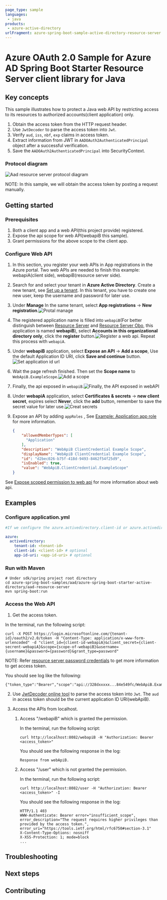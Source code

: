 ```yaml
---
page_type: sample
languages:
 - java
products:
 - azure-active-directory
urlFragment: azure-spring-boot-sample-active-directory-resource-server
---
```


# Azure OAuth 2.0 Sample for Azure AD Spring Boot Starter Resource Server client library for Java

## Key concepts
This sample illustrates how to protect a Java web API by restricting access to its resources to authorized accounts(client application) only.

1. Obtain the access token from the HTTP request header.
2. Use `JwtDecoder` to parse the access token into `Jwt`.
3. Verify `aud`, `iss`, `nbf`, `exp` claims in access token.
4. Extract information from JWT in `AADOAuth2AuthenticatedPrincipal` object after a successful verification.
5. Save the `AADOAuth2AuthenticatedPrincipal` into SecurityContext.

### Protocol diagram
![Aad resource server protocol diagram](docs/image-add-resource-server.png "Aad resource server protocol diagram")

NOTE: In this sample, we will obtain the access token by posting a request manually.

## Getting started

### Prerequisites

1. Both a client app and a web API(this project provide) registered.
2. Expose the api scope for web API(webapiB this sample).
3. Grant permissions for the above scope to the client app.

### Configure Web API

1. In this section, you register your web APIs in App registrations in the Azure portal. Two web APIs are needed to finish this example: webapiA(client side), webapiB(resource server side).
2. Search for and select your tenant in **Azure Active Directory**. Create a new tenant, see [Set up a tenant](https://docs.microsoft.com/en-us/azure/active-directory/develop/quickstart-create-new-tenant). In this tenant, you have to create one new user, keep the username and password for later use.
3. Under **Manage** In the same tenant, select **App registrations** -> **New registration**.![Protal manage](docs/image-protal-manage.png "Protal manage")
4. The registered application name is filled into `webapiB`(For better distinguish between [Resource Server] and [Resource Server Obo], this application is named **webapiB**), select **Accounts in this organizational directory only**, click the **register** button.![Register a web api](docs/image-register-a-web-api.png "Register a web api"). Repeat this process with `webapiA`.
5. Under **webapiB** application, select **Expose an API** -> **Add a scope**, Use the default Application ID URI, click **Save and continue** button.![Set application id url](docs/image-set-application-id-url.png "Set application id url")
6. Wait the page refresh finished. Then set the **Scope name** to `WebApiB.ExampleScope`.![Add a scope](docs/image-add-a-scope.png "Add a scope")
7. Finally, the api exposed in `webapiB`.![Finally, the API exposed in webAPI](docs/image-expose-api.png "Finally, the API exposed in webAPI")
8. Under **webapiA** application, select **Certificates & secrets** -> **new client secret**, expires select **Never**, click the **add** button, remember to save the secret value for later use.![Creat secrets](docs/image-creat-secrets-api.png "Creat secrets")
9. Expose an API by adding `appRoles` , See [Example: Application app role] for more information.

    ```json
    {
        "allowedMemberTypes": [
          "Application"
        ],
        "description": "WebApiB ClientCredential Example Scope",
        "displayName": "WebApiB ClientCredential Example Scope",
        "id": "d2bec026-b75f-418d-9493-8462f54f25d9",
        "isEnabled": true, 
        "value": "WebApiB.ClientCredential.ExampleScope"
    }
    ```
   
See [Expose scoped permission to web api] for more information about web api.

## Examples
### Configure application.yml

```yaml
#If we configure the azure.activedirectory.client-id or azure.activedirectory.app-id-uri, they will be used to check the audience validation.

azure:
  activedirectory:
    tenant-id: <tenant-id>
    client-id: <client-id> # optional
    app-id-uri: <app-id-uri> # optional
```

### Run with Maven
```shell
# Under sdk/spring project root directory
cd azure-spring-boot-samples/aad/azure-spring-boot-starter-active-directory/aad-resource-server
mvn spring-boot:run
```

### Access the Web API

1. Get the access token.

In the terminal, run the following script:
```shell
curl -X POST https://login.microsoftonline.com/{tenant-id}/oauth2/v2.0/token -H "Content-Type: application/x-www-form-urlencoded" -d "client_id={client-id-webapiA}&client_secret={client-secrent-webapiA}&scope={scope-of-webapiB}&username={username}&password={password}&grant_type=password"
```
NOTE: Refer [resource server password credentials] to get more information to get access token.

You should see log like the following:
```shell
{"token_type":"Bearer","scope":"api://328dxxxxx...84e549fc/WebApiB.ExampleScope","expires_in":4144,"ext_expires_in":4144,"access_token":"eyJ0eXAiO...iMssQ"}
```
2. Use [JwtDecoder online tool](https://jwt.ms/) to parse the access token into `Jwt`. The `aud` in access token should be the current application ID URI(webApiB).

3. Access the APIs from localhost. 

   1. Access "/webapiB" which is granted the permission.

      In the terminal, run the following script:
      ```shell
      curl http://localhost:8082/webapiB -H "Authorization: Bearer <access_token>"
      ```
      You should see the following response in the log:
      ```shell
      Response from webApiB.
      ```
   2. Access "/user" which is not granted the permission.
    
      In the terminal, run the following script:
      ```shell
      curl http://localhost:8082/user -H "Authorization: Bearer <access_token>" -I
      ```
      You should see the following response in the log:
        
      ```shell
      HTTP/1.1 403
      WWW-Authenticate: Bearer error="insufficient_scope", error_description="The request requires higher privileges than provided by the access token.", error_uri="https://tools.ietf.org/html/rfc6750#section-3.1"
      X-Content-Type-Options: nosniff
      X-XSS-Protection: 1; mode=block
      ...
      ```
## Troubleshooting

## Next steps
## Contributing
<!-- LINKS -->

[Expose scoped permission to web api]: https://docs.microsoft.com/azure/active-directory/develop/quickstart-configure-app-expose-web-apis
[Resource Server]: https://github.com/Azure-Samples/azure-spring-boot-samples/blob/main/aad/azure-spring-boot-starter-active-directory/aad-resource-server
[Resource Server Obo]: https://github.com/Azure-Samples/azure-spring-boot-samples/blob/main/aad/azure-spring-boot-starter-active-directory/aad-resource-server-obo
[resource server password credentials]: https://docs.microsoft.com/azure/active-directory/develop/v2-oauth-ropc
[Example: Application app role]: https://docs.microsoft.com/azure/active-directory/develop/howto-add-app-roles-in-azure-ad-apps#example-application-app-role